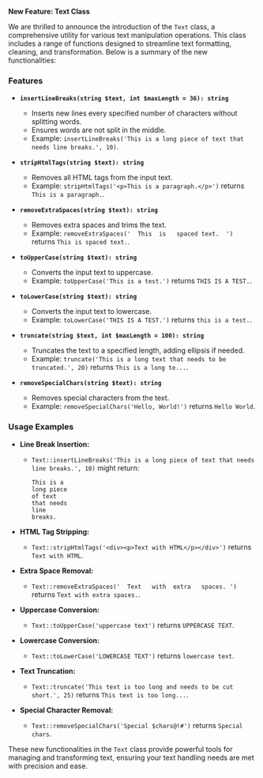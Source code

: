 **New Feature: Text Class**

We are thrilled to announce the introduction of the `Text` class, a comprehensive utility for various text manipulation operations. This class includes a range of functions designed to streamline text formatting, cleaning, and transformation. Below is a summary of the new functionalities:

### Features

- **`insertLineBreaks(string $text, int $maxLength = 36): string`**

  - Inserts new lines every specified number of characters without splitting words.
  - Ensures words are not split in the middle.
  - Example: `insertLineBreaks('This is a long piece of text that needs line breaks.', 10)`.

- **`stripHtmlTags(string $text): string`**

  - Removes all HTML tags from the input text.
  - Example: `stripHtmlTags('<p>This is a paragraph.</p>')` returns `This is a paragraph.`.

- **`removeExtraSpaces(string $text): string`**

  - Removes extra spaces and trims the text.
  - Example: `removeExtraSpaces('  This  is   spaced text.  ')` returns `This is spaced text.`.

- **`toUpperCase(string $text): string`**

  - Converts the input text to uppercase.
  - Example: `toUpperCase('This is a test.')` returns `THIS IS A TEST.`.

- **`toLowerCase(string $text): string`**

  - Converts the input text to lowercase.
  - Example: `toLowerCase('THIS IS A TEST.')` returns `this is a test.`.

- **`truncate(string $text, int $maxLength = 100): string`**

  - Truncates the text to a specified length, adding ellipsis if needed.
  - Example: `truncate('This is a long text that needs to be truncated.', 20)` returns `This is a long te...`.

- **`removeSpecialChars(string $text): string`**
  - Removes special characters from the text.
  - Example: `removeSpecialChars('Hello, World!')` returns `Hello World`.

### Usage Examples

- **Line Break Insertion:**

  - `Text::insertLineBreaks('This is a long piece of text that needs line breaks.', 10)` might return:
    ```
    This is a
    long piece
    of text
    that needs
    line
    breaks.
    ```

- **HTML Tag Stripping:**

  - `Text::stripHtmlTags('<div><p>Text with HTML</p></div>')` returns `Text with HTML`.

- **Extra Space Removal:**

  - `Text::removeExtraSpaces('  Text   with  extra   spaces. ')` returns `Text with extra spaces.`.

- **Uppercase Conversion:**

  - `Text::toUpperCase('uppercase text')` returns `UPPERCASE TEXT`.

- **Lowercase Conversion:**

  - `Text::toLowerCase('LOWERCASE TEXT')` returns `lowercase text`.

- **Text Truncation:**

  - `Text::truncate('This text is too long and needs to be cut short.', 25)` returns `This text is too long...`.

- **Special Character Removal:**
  - `Text::removeSpecialChars('Special $chars@!#')` returns `Special chars`.

These new functionalities in the `Text` class provide powerful tools for managing and transforming text, ensuring your text handling needs are met with precision and ease.
